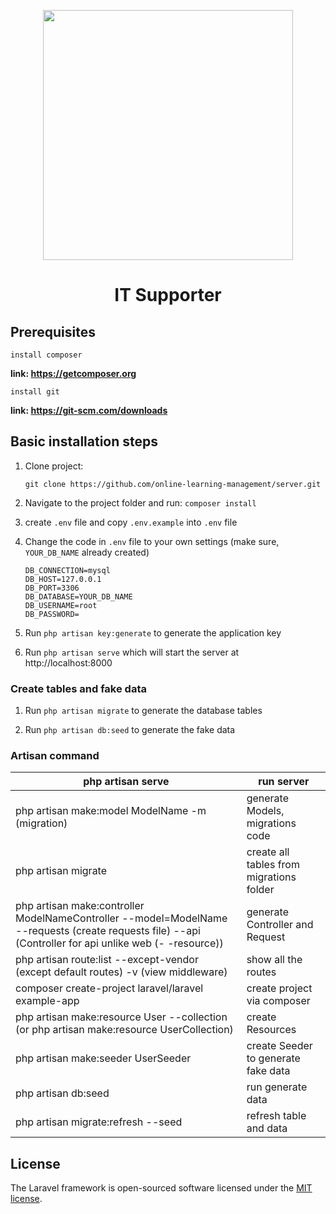 <p align="center"><a href="https://laravel.com" target="_blank"><img src="https://raw.githubusercontent.com/laravel/art/master/logo-lockup/5%20SVG/2%20CMYK/1%20Full%20Color/laravel-logolockup-cmyk-red.svg" width="400"></a></p>

<h1 align="center">IT Supporter</h1>

## Prerequisites

`install composer`

**link: https://getcomposer.org**

`install git`

**link: https://git-scm.com/downloads**

## Basic installation steps

1. Clone project:

    ```shell
    git clone https://github.com/online-learning-management/server.git
    ```

1. Navigate to the project folder and run: `composer install`

1. create `.env` file and copy `.env.example` into `.env` file

1. Change the code in `.env` file to your own settings (make sure, `YOUR_DB_NAME` already created)

    ```.env
    DB_CONNECTION=mysql
    DB_HOST=127.0.0.1
    DB_PORT=3306
    DB_DATABASE=YOUR_DB_NAME
    DB_USERNAME=root
    DB_PASSWORD=
    ```

1. Run `php artisan key:generate` to generate the application key

1. Run `php artisan serve` which will start the server at http://localhost:8000

### Create tables and fake data

1. Run `php artisan migrate` to generate the database tables

1. Run `php artisan db:seed` to generate the fake data

### Artisan command

| php artisan serve                                                                                                                                       | run server                               |
| ------------------------------------------------------------------------------------------------------------------------------------------------------- | ---------------------------------------- |
| php artisan make:model ModelName -m (migration)                                                                                                         | generate Models, migrations code         |
| php artisan migrate                                                                                                                                     | create all tables from migrations folder |
| php artisan make:controller ModelNameController --model=ModelName --requests (create requests file) --api (Controller for api unlike web (- -resource)) | generate Controller and Request          |
| php artisan route:list --except-vendor (except default routes) -v (view middleware)                                                                     | show all the routes                      |
| composer create-project laravel/laravel example-app                                                                                                     | create project via composer              |
| php artisan make:resource User --collection (or php artisan make:resource UserCollection)                                                               | create Resources                         |
| php artisan make:seeder UserSeeder                                                                                                                      | create Seeder to generate fake data      |
| php artisan db:seed                                                                                                                                     | run generate data                        |
| php artisan migrate:refresh --seed                                                                                                                      | refresh table and data                   |

## License

The Laravel framework is open-sourced software licensed under the [MIT license](https://opensource.org/licenses/MIT).
